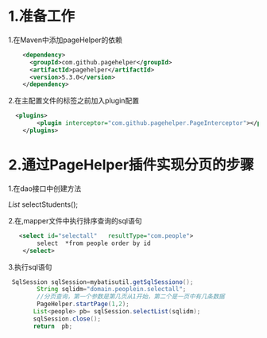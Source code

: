 # 1.准备工作



1.在Maven中添加pageHelper的依赖

```xml
    <dependency>
      <groupId>com.github.pagehelper</groupId>
      <artifactId>pagehelper</artifactId>
      <version>5.3.0</version>
    </dependency>
```

2.在主配置文件的<envirements>标签之前加入plugin配置

```xml
  <plugins>
        <plugin interceptor="com.github.pagehelper.PageInterceptor"></plugin>
    </plugins>
```

# 2.通过PageHelper插件实现分页的步骤

1.在dao接口中创建方法

*List*<people> selectStudents();

2.在,mapper文件中执行排序查询的sql语句

```xml
   <select id="selectall"   resultType="com.people">
        select  *from people order by id
    </select>
```

3.执行sql语句

```java
 SqlSession sqlSession=mybatisutil.getSqlSessiono();
        String sqlidm="domain.peoplein.selectall";
        //分页查询，第一个参数是第几页从1开始，第二个是一页中有几条数据
        PageHelper.startPage(1,2);
       List<people> pb= sqlSession.selectList(sqlidm);
       sqlSession.close();
       return  pb;
```